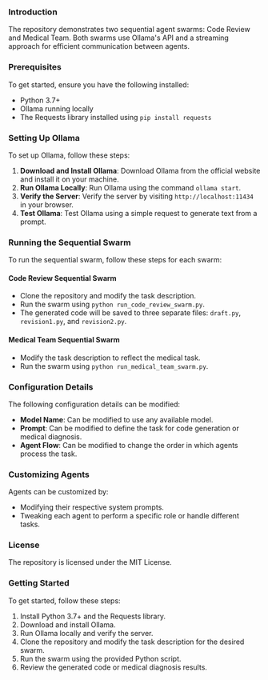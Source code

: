 ### Introduction
The repository demonstrates two sequential agent swarms: Code Review and Medical Team. Both swarms use Ollama's API and a streaming approach for efficient communication between agents.

### Prerequisites
To get started, ensure you have the following installed:
* Python 3.7+
* Ollama running locally
* The Requests library installed using `pip install requests`

### Setting Up Ollama
To set up Ollama, follow these steps:
1. **Download and Install Ollama**: Download Ollama from the official website and install it on your machine.
2. **Run Ollama Locally**: Run Ollama using the command `ollama start`.
3. **Verify the Server**: Verify the server by visiting `http://localhost:11434` in your browser.
4. **Test Ollama**: Test Ollama using a simple request to generate text from a prompt.

### Running the Sequential Swarm
To run the sequential swarm, follow these steps for each swarm:
#### Code Review Sequential Swarm
* Clone the repository and modify the task description.
* Run the swarm using `python run_code_review_swarm.py`.
* The generated code will be saved to three separate files: `draft.py`, `revision1.py`, and `revision2.py`.

#### Medical Team Sequential Swarm
* Modify the task description to reflect the medical task.
* Run the swarm using `python run_medical_team_swarm.py`.

### Configuration Details
The following configuration details can be modified:
* **Model Name**: Can be modified to use any available model.
* **Prompt**: Can be modified to define the task for code generation or medical diagnosis.
* **Agent Flow**: Can be modified to change the order in which agents process the task.

### Customizing Agents
Agents can be customized by:
* Modifying their respective system prompts.
* Tweaking each agent to perform a specific role or handle different tasks.

### License
The repository is licensed under the MIT License.

### Getting Started
To get started, follow these steps:
1. Install Python 3.7+ and the Requests library.
2. Download and install Ollama.
3. Run Ollama locally and verify the server.
4. Clone the repository and modify the task description for the desired swarm.
5. Run the swarm using the provided Python script.
6. Review the generated code or medical diagnosis results.
